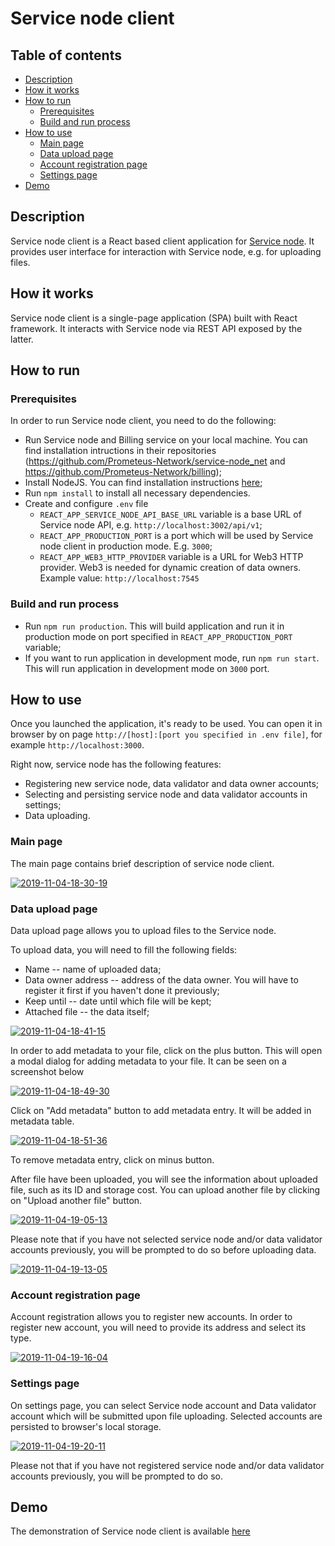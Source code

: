 # Service node client

## Table of contents
- [Description](#description)
- [How it works](#how-it-works)
- [How to run](#how-to-run)
    - [Prerequisites](#prerequisites)
    - [Build and run process](#build-and-run-process)
- [How to use](#how-to-use)
    - [Main page](#main-page)
    - [Data upload page](#data-upload-page)
    - [Account registration page](#account-registration-page)
    - [Settings page](#settings-page)
- [Demo](#demo)
    

## Description

Service node client is a React based client application for [Service node](https://github.com/Prometeus-Network/service-node_net). It provides user interface for interaction with Service node, e.g. for uploading files. 

## How it works

Service node client is a single-page application (SPA) built with React framework. It interacts with Service node via REST API exposed by the latter.

## How to run

### Prerequisites

In order to run Service node client, you need to do the following:

- Run Service node and Billing service on your local machine. You can find installation intructions in their repositories (https://github.com/Prometeus-Network/service-node_net and https://github.com/Prometeus-Network/billing);
- Install NodeJS. You can find installation instructions [here](https://nodejs.org/en/download/);
- Run `npm install` to install all necessary dependencies.
- Create and configure `.env` file
    - `REACT_APP_SERVICE_NODE_API_BASE_URL` variable is a base URL of Service node API, e.g. `http://localhost:3002/api/v1`;
    - `REACT_APP_PRODUCTION_PORT` is a port which will be used by Service node client in production mode. E.g. `3000`;
    - `REACT_APP_WEB3_HTTP_PROVIDER` variable is a URL for Web3 HTTP provider. Web3 is needed for dynamic creation of data
    owners. Example value: `http://localhost:7545`
### Build and run process

- Run `npm run production`. This will build application and run it in production mode on port specified in `REACT_APP_PRODUCTION_PORT` variable;
- If you want to run application in development mode, run `npm run start`. This will run application in development mode on `3000` port.

## How to use

Once you launched the application, it's ready to be used. You can open it in browser by on page `http://[host]:[port you specified in .env file]`, for example `http://localhost:3000`.

Right now, service node has the following features:

- Registering new service node, data validator and data owner accounts;
- Selecting and persisting service node and data validator accounts in settings;
- Data uploading.

### Main page

The main page contains brief description of service node client.

<a href="https://ibb.co/7NTxBK4" target='_blank'><img src="https://i.ibb.co/yBMmKqS/2019-11-04-18-30-19.png" alt="2019-11-04-18-30-19" border="0"></a><br/>

### Data upload page

Data upload page allows you to upload files to the Service node. 

To upload data, you will need to fill the following fields:

- Name -- name of uploaded data;
- Data owner address -- address of the data owner. You will have to register it first if you haven't done it previously;
- Keep until -- date until which file will be kept;
- Attached file -- the data itself;

<a href="https://ibb.co/w7SGrzb"><img src="https://i.ibb.co/LrxjhZq/2019-11-04-18-41-15.png" alt="2019-11-04-18-41-15" border="0"></a><br />

In order to add metadata to your file, click on the plus button. This will open a modal dialog for adding metadata to your file. It can be seen on a screenshot below

<a href="https://imgbb.com/"><img src="https://i.ibb.co/kGG04Lf/2019-11-04-18-49-30.png" alt="2019-11-04-18-49-30" border="0"></a>

Click on "Add metadata" button to add metadata entry. It will be added in metadata table.

<a href="https://ibb.co/0QB1Rs5"><img src="https://i.ibb.co/LvQBXNK/2019-11-04-18-51-36.png" alt="2019-11-04-18-51-36" border="0"></a><br />

To remove metadata entry, click on minus button.

After file have been uploaded, you will see the information about uploaded file, such as its ID and storage cost. You can upload another file by clicking on "Upload another file" button.

<a href="https://ibb.co/MPVYJZK"><img src="https://i.ibb.co/dk2dHjX/2019-11-04-19-05-13.png" alt="2019-11-04-19-05-13" border="0"></a><br />

Please note that if you have not selected service node and/or data validator accounts previously, you will be prompted to do so before uploading data.

<a href="https://ibb.co/T82yzDb"><img src="https://i.ibb.co/Hz4ZmLx/2019-11-04-19-13-05.png" alt="2019-11-04-19-13-05" border="0"></a><br />

### Account registration page

Account registration allows you to register new accounts. In order to register new account, you will need to provide its address and select its type.

<a href="https://ibb.co/1T9WJXf"><img src="https://i.ibb.co/BBgMK6V/2019-11-04-19-16-04.png" alt="2019-11-04-19-16-04" border="0"></a><br />

### Settings page

On settings page, you can select Service node account and Data validator account which will be submitted upon file uploading. Selected accounts are persisted to browser's local storage.

<a href="https://ibb.co/WtSvh4w"><img src="https://i.ibb.co/16HGgt5/2019-11-04-19-20-11.png" alt="2019-11-04-19-20-11" border="0"></a><br />

Please not that if you have not registered service node and/or data validator accounts previously, you will be prompted to do so.

## Demo

The demonstration of Service node client is available [here](http://34.66.195.4/)
